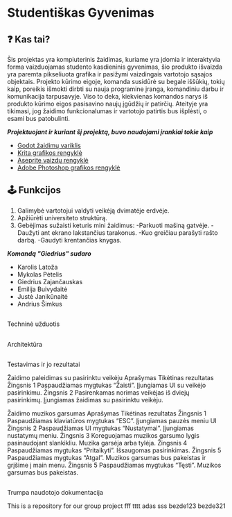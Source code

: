 # Studentiškas Gyvenimas

## :question: Kas tai?

Šis projektas yra kompiuterinis žaidimas, kuriame yra įdomia ir interaktyvia forma vaizduojamas studento kasdieninis gyvenimas, šio produkto išvaizda yra paremta pikseliuota grafika ir pasižymi vaizdingais vartotojo sąsajos objektais. Projekto kūrimo eigoje, komanda susidūrė su begale iššūkių, tokių kaip, poreikis išmokti dirbti su nauja programine įranga, komandiniu darbu ir komunikacija tarpusavyje. Viso to deka, kiekvienas komandos narys iš produkto kūrimo eigos pasisavino naujų įgūdžių ir patirčių. Ateityje yra tikimasi, jog žaidimo funkcionalumas ir vartotojo patirtis bus išplėsti, o esami bus patobulinti.

***Projektuojant ir kuriant šį projektą, buvo naudojami įrankiai tokie kaip***

*  [Godot žaidimų variklis](https://godotengine.org/)
*  [Krita grafikos rengyklė](https://krita.org/lt/)
*  [Aseprite vaizdų rengyklė](https://www.aseprite.org/)
*  [Adobe Photoshop grafikos rengyklė](https://www.adobe.com/products/photoshop.html)

## :joystick: Funkcijos

1. Galimybė vartotojui valdyti veikėją dvimatėje erdvėje.
2. Apžiūrėti universiteto struktūrą.
3. Gebėjimas sužaisti keturis mini žaidimus:
    -Parkuoti mašiną gatvėje.
    -Daužyti ant ekrano lakstančius tarakonus.
    -Kuo greičiau parašyti rašto darbą.
    -Gaudyti krentančias knygas.

***Komandą "Giedrius" sudaro***

* Karolis Latoža
* Mykolas Pėtelis
* Giedrius Zajančauskas
* Emilija Buivydaitė
* Justė Janikūnaitė
* Andrius Šimkus


##
Techninė užduotis



##

Architektūra


##

Testavimas ir jo rezultatai


Žaidimo paleidimas su pasirinktu veikėju
Aprašymas
Tikėtinas rezultatas
Žingsnis 1
Paspaudžiamas mygtukas “Žaisti”.
Įjungiamas UI su veikėjo pasirinkimu.
Žingsnis 2
Pasirenkamas norimas veikėjas iš dviejų pasirinkimų.
Įjungiamas žaidimas su pasirinktu veikėju.



Žaidimo muzikos garsumas
Aprašymas
Tikėtinas rezultatas
Žingsnis 1
Paspaudžiamas klaviatūros mygtukas “ESC”.
Įjungiamas pauzės meniu UI 
Žingsnis 2
Paspaudžiamas UI mygtukas “Nustatymai”.
Įjungiamas nustatymų meniu.
Žingsnis 3
Koreguojamas muzikos garsumo lygis pasinaudojant slankikliu.
Muzika garsėja arba tylėja.
Žingsnis 4
Paspaudžiamas mygtukas “Pritaikyti”.
Išsaugomas pasirinkimas.
Žingsnis 5
Paspaudžiamas mygtukas “Atgal”.
Muzikos garsumas bus pakeistas ir grįšime į main menu.
Žingsnis 5
Paspaudžiamas mygtukas “Tęsti”.
Muzikos garsumas bus pakeistas.




##

Trumpa naudotojo dokumentacija


This is a repository for our group project
fff
tttt
adas
sss
bezde123
bezde321

